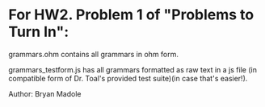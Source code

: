 # For HW2. Problem 1 of "Problems to Turn In":

grammars.ohm contains all grammars in ohm form.

grammars_testform.js has all grammars formatted as raw text in a js file (in compatible form of Dr. Toal's provided test suite)(in case that's easier!).

Author: Bryan Madole
